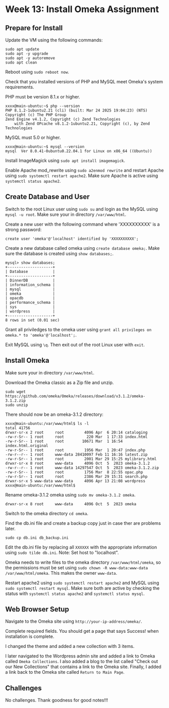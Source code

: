 # Week 13: Install Omeka Assignment

## Prepare for Install

Update the VM using the following commands:

``` 
sudo apt update
sudo apt -y upgrade
sudo apt -y autoremove
sudo apt clean
```
Reboot using `sudo reboot now`.

Check that you installed versions of PHP and MySQL meet Omeka's system requirements.  

PHP must be version 8.1.x or higher.
```
xxxx@main-ubuntu:~$ php --version
PHP 8.1.2-1ubuntu2.21 (cli) (built: Mar 24 2025 19:04:23) (NTS)
Copyright (c) The PHP Group
Zend Engine v4.1.2, Copyright (c) Zend Technologies
    with Zend OPcache v8.1.2-1ubuntu2.21, Copyright (c), by Zend Technologies
```

MySQL must 5.0 or higher.
```
xxxx@main-ubuntu:~$ mysql --version
mysql  Ver 8.0.41-0ubuntu0.22.04.1 for Linux on x86_64 ((Ubuntu))
```

Install ImageMagick using `sudo apt install imagemagick`.

Enable Apache mod_rewrite using `sudo a2enmod rewrite` and restart Apache using `sudo systemctl restart apache2`.  Make sure Apache is active using `systemctl status apache2`. 


## Create Database and User

Switch to the root Linux user using `sudo su` and login as the MySQL using `mysql -u root`.  Make sure your in directory `/var/www/html`.

Create a new user with the following command where 'XXXXXXXXXX' is a strong password:
```
create user 'omeka'@'localhost' identified by 'XXXXXXXXXX';
```

Create a new database called omeka using `create database omeka;`.  Make sure the database is created using `show databases;`.

```
mysql> show databases;
+--------------------+
| Database           |
+--------------------+
| DinnerDB           |
| information_schema |
| mysql              |
| omeka              |
| opacdb             |
| performance_schema |
| sys                |
| wordpress          |
+--------------------+
8 rows in set (0.01 sec)
```

Grant all priviledges to the omeka user using `grant all privileges on omeka.* to 'omeka'@'localhost';`.

Exit MySQL using `\q`. Then exit out of the root Linux user with `exit`.

## Install Omeka

Make sure your in directory `/var/www/html`.

Download the Omeka classic as a Zip file and unzip.

```
sudo wget https://github.com/omeka/Omeka/releases/download/v3.1.2/omeka-3.1.2.zip
sudo unzip 
```

There should now be an omeka-3.1.2 directory:

```
xxxx@main-ubuntu:/var/www/html$ ls -l
total 41756
drwxr-sr-x 2 root     root         4096 Apr  6 20:14 cataloging
-rw-r-Sr-- 1 root     root          220 Mar  1 17:33 index.html
-rw-r-Sr-- 1 root     root        10671 Mar  1 16:54 index.html.original
-rw-r-Sr-- 1 root     root         1956 Mar  1 20:47 index.php
-rw-r--r-- 1 root     www-data 28410097 Feb 11 16:16 latest.zip
-rw-r-Sr-- 1 root     root         2001 Mar 29 15:25 mylibrary.html
drwxr-sr-x 8 root     www-data     4096 Oct  5  2023 omeka-3.1.2
-rw-r--r-- 1 root     www-data 14297547 Oct  5  2023 omeka-3.1.2.zip
-rw-r-Sr-- 1 root     root         1756 Mar  8 22:55 opac.php
-rw-r-Sr-- 1 root     root         2386 Mar 29 15:31 search.php
drwxr-sr-x 5 www-data www-data     4096 Apr 13 21:08 wordpress
xxxx@main-ubuntu:/var/www/html$ 
```

Rename omeka-3.1.2 omeka using `sudo mv omeka-3.1.2 omeka`.

```
drwxr-sr-x 8 root     www-data     4096 Oct  5  2023 omeka
```

Switch to the omeka directory `cd omeka`. 

Find the db.ini file and create a backup copy just in case ther are problems later.  

```
sudo cp db.ini db_backup.ini
```

Edit the db.ini file by replacing all `XXXXXX` with the appropriate information using `sudo tilde db.ini`.  Note: Set host to "localhost".  

Omeka needs to write files to the omeka directory `/var/www/html/omeka`, so the permissions must be set using `sudo chown -R www-data:www-data /var/www/html/omeka`. This makes the owner `www-data`.

Restart apache2 using `sudo systemctl restart apache2` and MySQL using `sudo systemctl restart mysql`. Make sure both are active by checking the status with `systemctl status apache2` and `systemctl status mysql`.

## Web Browser Setup

Navigate to the Omeka site using `http://your-ip-address/omeka/`.

Complete required fields.  You should get a page that says Success! when installation is complete.

I changed the theme and added a new collection with 3 items. 

I later navigated to the Wordpress admin site and added a link to Omeka called `Omeka Collections`.  I also added a blog to the list called "Check out our New Collections" that contains a link to the Omeka site.  Finally, I added a link back to the Omeka site called `Return to Main Page`.  

## Challenges

No challenges.  Thank goodness for good notes!!!
